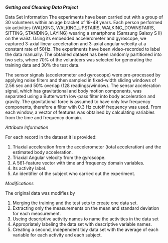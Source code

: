 
*__Getting and Cleaning Data Project__*

Data Set Information
The experiments have been carried out with a group of 30 volunteers within an age bracket of 19-48 years. Each person performed six activities (WALKING, WALKING_UPSTAIRS, WALKING_DOWNSTAIRS, SITTING, STANDING, LAYING) wearing a smartphone (Samsung Galaxy S II) on the waist. Using its embedded accelerometer and gyroscope, we captured 3-axial linear acceleration and 3-axial angular velocity at a constant rate of 50Hz. The experiments have been video-recorded to label the data manually. The obtained dataset has been randomly partitioned into two sets, where 70% of the volunteers was selected for generating the training data and 30% the test data.

The sensor signals (accelerometer and gyroscope) were pre-processed by applying noise filters and then sampled in fixed-width sliding windows of 2.56 sec and 50% overlap (128 readings/window). The sensor acceleration signal, which has gravitational and body motion components, was separated using a Butterworth low-pass filter into body acceleration and gravity. The gravitational force is assumed to have only low frequency components, therefore a filter with 0.3 Hz cutoff frequency was used. From each window, a vector of features was obtained by calculating variables from the time and frequency domain.

*Attribute Information*

For each record in the dataset it is provided:

1.	Triaxial acceleration from the accelerometer (total acceleration) and the estimated body acceleration.
2.	Triaxial Angular velocity from the gyroscope.
3.	A 561-feature vector with time and frequency domain variables.
4.	Its activity label.
5.	An identifier of the subject who carried out the experiment.

*Modifications*

The original data was modifies by

1. Merging the training and the test sets to create one data set.
2. Extracting only the measurements on the mean and standard deviation for each measurement.
3. Useing descriptive activity names to name the activities in the data set
4. Appropriately labeling the data set with descriptive variable names.
5. Creating a second, independent tidy data set with the average of each variable for each activity and each subject.






